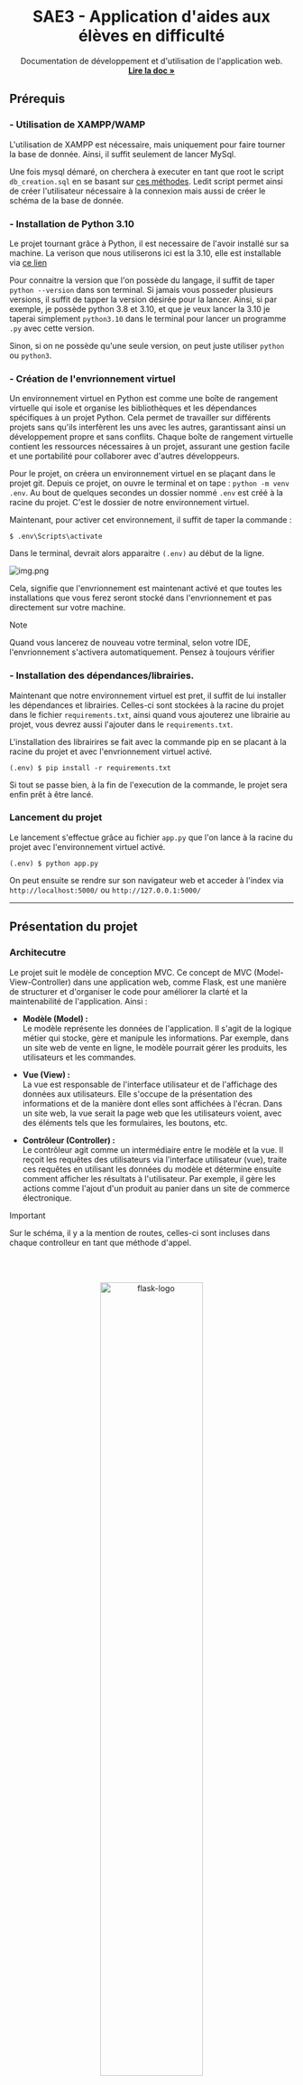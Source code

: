 
<div align="center">
  <h1>SAE3 - Application d'aides aux élèves en difficulté</h1>
  <p>
    Documentation de développement et d'utilisation de l'application web.
    <br />
    <a href="https://github.com/FruitPassion/sae-s3-g5/blob/main/README.md"><strong>Lire la doc »</strong></a>
    <br />
  </p>
</div>

## Prérequis

### - Utilisation de XAMPP/WAMP

L'utilisation de XAMPP est nécessaire, mais uniquement pour faire tourner la base de donnée. Ainsi, il suffit seulement
de lancer MySql.

Une fois mysql démaré, on cherchera à executer en tant que root le script `db_creation.sql` en se basant sur 
[ces méthodes](https://dev.mysql.com/doc/refman/8.0/en/mysql-batch-commands.html). Ledit script permet ainsi de créer
l'utilisateur nécessaire à la connexion mais aussi de créer le schéma de la base de donnée.

### - Installation de Python 3.10

Le projet tournant grâce à Python, il est necessaire de l'avoir installé sur sa machine.
La verison que nous utiliserons ici est la 3.10, elle est installable via
[ce lien](https://www.python.org/downloads/release/python-31013/)

Pour connaitre la version que l'on possède du langage, il suffit de taper `python --version` dans son terminal.
Si jamais vous posseder plusieurs versions, il suffit de tapper la version désirée pour la lancer.
Ainsi, si par exemple, je possède python 3.8 et 3.10, et que je veux lancer la 3.10 je taperai simplement `python3.10`
dans le terminal pour lancer un programme `.py` avec cette version.

Sinon, si on ne possède qu'une seule version, on peut
juste utiliser `python` ou `python3`.

### - Création de l'envrionnement virtuel

Un environnement virtuel en Python est comme une boîte de rangement virtuelle qui isole et organise les bibliothèques et
les dépendances spécifiques à un projet Python. Cela permet de travailler sur différents projets sans qu'ils
interfèrent les uns avec les autres, garantissant ainsi un développement propre et sans conflits. Chaque boîte de
rangement virtuelle contient les ressources nécessaires à un projet, assurant une gestion facile et une portabilité
pour collaborer avec d'autres développeurs.

Pour le projet, on créera un environnement virtuel en se plaçant dans le projet git.
Depuis ce projet, on ouvre le terminal et on tape :
`python -m venv .env`. Au bout de quelques secondes un dossier nommé `.env` est créé à la racine du projet.
C'est le dossier de notre environnement virtuel.

Maintenant, pour activer cet environnement, il suffit de taper la commande :

```shell
$ .env\Scripts\activate
``` 

Dans le terminal, devrait alors apparaitre `(.env)` au début de la ligne.

![img.png](https://imgur.com/he2zP1V.png)

Cela, signifie que l'envrionnement est maintenant activé et que toutes les installations que vous ferez seront stocké
dans l'envrionnement et pas directement sur votre machine.

> [!NOTE]  
> Quand vous lancerez de nouveau votre terminal, selon votre IDE, l'envrionnement s'activera automatiquement. Pensez à
> toujours vérifier

### - Installation des dépendances/librairies.

Maintenant que notre environnement virtuel est pret, il suffit de lui installer les dépendances et librairies.
Celles-ci sont stockées à la racine du projet dans le fichier `requirements.txt`, ainsi quand vous ajouterez une
librairie au projet, vous devrez aussi l'ajouter dans le `requirements.txt`.

L'installation des librairires se fait avec la commande pip en se placant à la racine du projet et avec l'envrionnement
virtuel activé.
```shell
(.env) $ pip install -r requirements.txt
``` 

Si tout se passe bien, à la fin de l'execution de la commande, le projet sera enfin prêt à être lancé.

### Lancement du projet

Le lancement s'effectue grâce au fichier `app.py` que l'on lance à la racine du projet avec l'environnement virtuel activé.

```shell
(.env) $ python app.py
``` 

On peut ensuite se rendre sur son navigateur web et acceder à l'index via `http://localhost:5000/` ou `http://127.0.0.1:5000/`

***

## Présentation du projet

### Architecutre 

Le projet suit le modèle de conception MVC. Ce concept de MVC (Model-View-Controller) dans une application web, comme 
Flask, est une manière de structurer et  d'organiser le code pour améliorer la clarté et la maintenabilité de
l'application. Ainsi :

- **Modèle (Model) :**
  <br>Le modèle représente les données de l'application. Il s'agit de la logique métier qui stocke, gère et manipule les
  informations. Par exemple, dans un site web de vente en ligne, le modèle pourrait gérer les produits, les utilisateurs
  et les commandes.

- **Vue (View) :**
  <br>La vue est responsable de l'interface utilisateur et de l'affichage des données aux utilisateurs. Elle s'occupe de
  la présentation des informations et de la manière dont elles sont affichées à l'écran. Dans un site web, la vue serait
  la page web que les utilisateurs voient, avec des éléments tels que les formulaires, les boutons, etc.

- **Contrôleur (Controller) :**
  <br>Le contrôleur agit comme un intermédiaire entre le modèle et la vue. Il reçoit les requêtes des utilisateurs via
  l'interface utilisateur (vue), traite ces requêtes en utilisant les données du modèle et détermine ensuite comment
  afficher les résultats à l'utilisateur. Par exemple, il gère les actions comme l'ajout d'un produit au panier dans
  un site de commerce électronique.

> [!IMPORTANT]  
> Sur le schéma, il y a la mention de routes, celles-ci sont incluses dans chaque controlleur en tant que méthode
> d'appel.

<br/><br/>
<div style="text-align: center">
<img src="https://files.realpython.com/media/mvc_diagram_with_routes.e12c5b982ac8.png" alt="flask-logo" width="60%">
</div>

### Structure 

Ainsi, à la racine du projet, on retrouve plusieurs fichiers et dossiers :
- **Controller** : ssd
- **Custom-Paquets** : ssd
- **Model** : ssd
- **Model-DB** : ssd
- **Static** : ssd
- **View** : ssd
- **app.py** : ssd
- **config.py** : ssd

***

## Tips

- **Les balises TODOs** : 